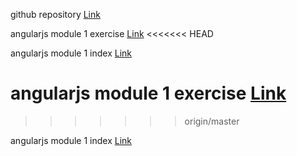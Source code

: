github repository
[Link](https://github.com/maskator/angularjs)

angularjs module 1 exercise [Link](https://maskator.github.io/angularjs/module1/)
<<<<<<< HEAD


angularjs module 1 index 
[Link](https://github.com/maskator/angularjs/blob/master/module1/index.html)


angularjs module 1 exercise [Link](https://maskator.github.io/angularjs/module2/)
=======
>>>>>>> origin/master


angularjs module 1 index 
[Link](https://github.com/maskator/angularjs/blob/master/module1/index.html)


